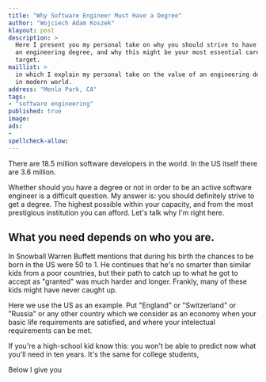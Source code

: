 ```yaml
---
title: "Why Software Engineer Must Have a Degree"
author: "Wojciech Adam Koszek"
klayout: post
description: >
  Here I present you my personal take on why you should strive to have
  an engineering degree, and why this might be your most essential career
  target.
maillist: >
  in which I explain my personal take on the value of an engineering degree
  in modern world.
address: "Menlo Park, CA"
tags:
- "software engineering"
published: true
image: 
ads:
-
spellcheck-allow:
---
```


There are 18.5 million software developers in the world. In the US itself
there are 3.6 million.

Whether should you have a degree or not in order to be an active software
engineer is a difficult question. My answer is: you should definitely strive
to get a degree. The highest possible within your capacity, and from the
most prestigious institution you can afford. Let's talk why I'm right here.

## What you need depends on who you are.

In Snowball Warren Buffett mentions that during his birth the chances to be born in
the US were 50 to 1. He continues that he's no smarter than similar kids
from a poor countries, but their path to catch up to what he got to
accept as "granted" was much harder and longer. Frankly, many of these kids
might have never caught up.

Here we use the US as an example. Put "England" or "Switzerland" or "Russia"
or any other country which we consider as an economy when your basic life
requirements are satisfied, and where your intelectual requirements can be
met.

If you're a high-school kid know this: you won't be able to predict now what
you'll need in ten years. It's the same for college students,

Below I give you

